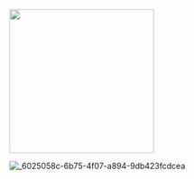 <img src="https://github.com/vangogih/FastMigrations.Json.Net/assets/30757221/e5041259-3b11-4364-aeae-657b2551f3e8" data-canonical-src="https://github.com/vangogih/FastMigrations.Json.Net/assets/30757221/e5041259-3b11-4364-aeae-657b2551f3e8" width="256" height="256" />

![_6025058c-6b75-4f07-a894-9db423fcdcea](https://github.com/vangogih/FastMigrations.Json.Net/assets/30757221/6ebdd488-2bfc-4825-b799-380888c2e2ea)
